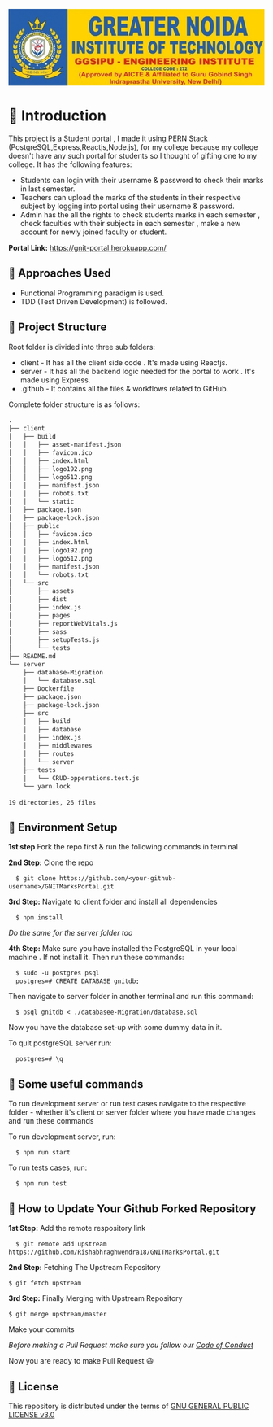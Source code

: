 ![GNIT College Logo](https://github.com/Rishabhraghwendra18/GNITMarksPortal/blob/main/client/src/assets/GNITLogo.jpg?raw=true)


# 📌 Introduction
This project is a Student portal , I made it using PERN Stack (PostgreSQL,Express,Reactjs,Node.js), for my college because my college doesn't have any such portal for students so I thought of gifting one to my college. It has the following features:

- Students can login with their username & password to check their marks in last semester.
- Teachers can upload the marks of the students in their respective subject by logging into portal using their username & password.
- Admin has the all the rights to check students marks in each semester , check faculties with their subjects in each semester , make a new account for newly joined faculty or student.

**Portal Link:** https://gnit-portal.herokuapp.com/


## 📌 Approaches Used
- Functional Programming paradigm is used.
- TDD (Test Driven Development) is followed.


## 📌 Project Structure
Root folder is divided into three sub folders:

- client - It has all the client side code . It's made using Reactjs.
- server - It has all the backend logic needed for the portal to work . It's made using Express.
- .github - It contains all the files & workflows related to GitHub.

Complete folder structure is as follows:

```
.
├── client
│   ├── build
│   │   ├── asset-manifest.json
│   │   ├── favicon.ico
│   │   ├── index.html
│   │   ├── logo192.png
│   │   ├── logo512.png
│   │   ├── manifest.json
│   │   ├── robots.txt
│   │   └── static
│   ├── package.json
│   ├── package-lock.json
│   ├── public
│   │   ├── favicon.ico
│   │   ├── index.html
│   │   ├── logo192.png
│   │   ├── logo512.png
│   │   ├── manifest.json
│   │   └── robots.txt
│   └── src
│       ├── assets
│       ├── dist
│       ├── index.js
│       ├── pages
│       ├── reportWebVitals.js
│       ├── sass
│       ├── setupTests.js
│       └── tests
├── README.md
└── server
    ├── database-Migration
    │   └── database.sql
    ├── Dockerfile
    ├── package.json
    ├── package-lock.json
    ├── src
    │   ├── build
    │   ├── database
    │   ├── index.js
    │   ├── middlewares
    │   ├── routes
    │   └── server
    ├── tests
    │   └── CRUD-opperations.test.js
    └── yarn.lock

19 directories, 26 files
```


## 📌 Environment Setup
**1st step** Fork the repo first & run the following commands in terminal

**2nd Step:** Clone the repo

      $ git clone https://github.com/<your-github-username>/GNITMarksPortal.git

**3rd Step:** Navigate to client folder and install all dependencies

      $ npm install

_Do the same for the server folder too_

**4th Step:** Make sure you have installed the PostgreSQL in your local machine . If not install it. Then run these commands:

      $ sudo -u postgres psql
      postgres=# CREATE DATABASE gnitdb;

Then navigate to server folder in another terminal and run this command:

      $ psql gnitdb < ./databasee-Migration/database.sql

Now you have the database set-up with some dummy data in it.

To quit postgreSQL server run:

      postgres=# \q


## 📌 Some useful commands
To run development server or run test cases navigate to the respective folder - whether it's client or server folder where you have made changes and run these commands

To run development server, run:

      $ npm run start

To run tests cases, run:

      $ npm run test


## 📌 How to Update Your Github Forked Repository
**1st Step:** Add the remote respository link

      $ git remote add upstream https://github.com/Rishabhraghwendra18/GNITMarksPortal.git

**2nd Step:** Fetching The Upstream Repository

    $ git fetch upstream

**3rd Step:** Finally Merging with Upstream Repository

    $ git merge upstream/master

Make your commits

*Before making a Pull Request make sure you follow our [Code of Conduct](https://github.com/Rishabhraghwendra18/GNITMarksPortal/blob/main/CODE_OF_CONDUCT.md)*

Now you are ready to make Pull Request 😃


## 📜 License
This repository is distributed under the terms of [GNU GENERAL PUBLIC LICENSE v3.0](https://github.com/Rishabhraghwendra18/GNITMarksPortal/blob/main/LICENSE)
